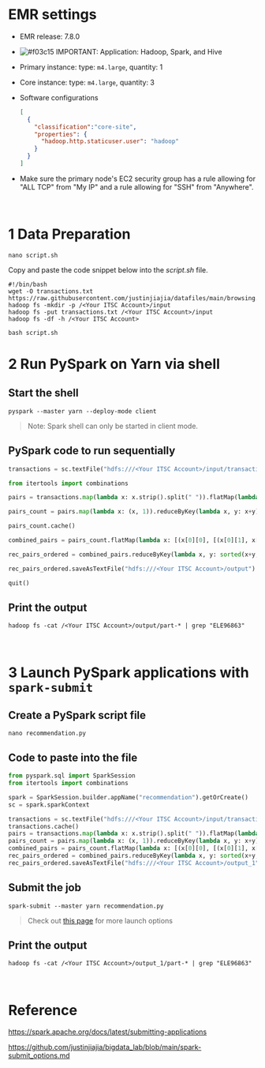 # EMR settings

- EMR release: 7.8.0 

-  ![#f03c15](https://placehold.co/15x15/f03c15/f03c15.png) IMPORTANT: Application: Hadoop, Spark, and Hive
  
- Primary instance: type: `m4.large`, quantity: 1

- Core instance: type: `m4.large`, quantity: 3
  
- Software configurations
    ```json
    [
      {
        "classification":"core-site",
        "properties": {
          "hadoop.http.staticuser.user": "hadoop"
        }
      }
    ]
    ```
    
- Make sure the primary node's EC2 security group has a rule allowing for "ALL TCP" from "My IP" and a rule allowing for "SSH" from "Anywhere".

<br>

# 1 Data Preparation

```shell
nano script.sh
```

Copy and paste the code snippet below into the *script.sh* file. 

```shell
#!/bin/bash
wget -O transactions.txt  https://raw.githubusercontent.com/justinjiajia/datafiles/main/browsing.csv
hadoop fs -mkdir -p /<Your ITSC Account>/input
hadoop fs -put transactions.txt /<Your ITSC Account>/input
hadoop fs -df -h /<Your ITSC Account>
```

```shell
bash script.sh
```



# 2 Run PySpark on Yarn via shell

## Start the shell

```shell
pyspark --master yarn --deploy-mode client
```
> Note: Spark shell can only be started in client mode.

## PySpark code to run sequentially

```python
transactions = sc.textFile("hdfs:///<Your ITSC Account>/input/transactions.txt")  # absolute path of the input file on HDFS

from itertools import combinations

pairs = transactions.map(lambda x: x.strip().split(" ")).flatMap(lambda x: combinations(x, 2)).map(lambda x: (x[0], x[1]) if x[0] <= x[1] else (x[1], x[0]))

pairs_count = pairs.map(lambda x: (x, 1)).reduceByKey(lambda x, y: x+y)

pairs_count.cache()

combined_pairs = pairs_count.flatMap(lambda x: [(x[0][0], [(x[0][1], x[1])]), (x[0][1], [(x[0][0], x[1])])])

rec_pairs_ordered = combined_pairs.reduceByKey(lambda x, y: sorted(x+y, key=lambda val: val[1], reverse=True)[:5])

rec_pairs_ordered.saveAsTextFile("hdfs:///<Your ITSC Account>/output")  # absolute path of the output directory file on HDFS

quit()
```


## Print the output

```shell
hadoop fs -cat /<Your ITSC Account>/output/part-* | grep "ELE96863"
```

<br>

# 3 Launch PySpark applications with `spark-submit`

## Create a PySpark script file

```shell
nano recommendation.py
```

## Code to paste into the file

```python
from pyspark.sql import SparkSession
from itertools import combinations

spark = SparkSession.builder.appName("recommendation").getOrCreate()
sc = spark.sparkContext

transactions = sc.textFile("hdfs:///<Your ITSC Account>/input/transactions.txt")
transactions.cache()
pairs = transactions.map(lambda x: x.strip().split(" ")).flatMap(lambda x: combinations(x, 2)).map(lambda x: (x[0], x[1]) if x[0] <= x[1] else (x[1], x[0]))
pairs_count = pairs.map(lambda x: (x, 1)).reduceByKey(lambda x, y: x+y)
combined_pairs = pairs_count.flatMap(lambda x: [(x[0][0], [(x[0][1], x[1])]), (x[0][1], [(x[0][0], x[1])])])
rec_pairs_ordered = combined_pairs.reduceByKey(lambda x, y: sorted(x+y, key=lambda val: val[1], reverse=True)[:5])
rec_pairs_ordered.saveAsTextFile("hdfs:///<Your ITSC Account>/output_1")
```

## Submit the job

```shell
spark-submit --master yarn recommendation.py
```

> Check out [this page](spark-submit_options.md) for more launch options 



## Print the output

```shell
hadoop fs -cat /<Your ITSC Account>/output_1/part-* | grep "ELE96863"
```

<br>

# Reference

https://spark.apache.org/docs/latest/submitting-applications

https://github.com/justinjiajia/bigdata_lab/blob/main/spark-submit_options.md
